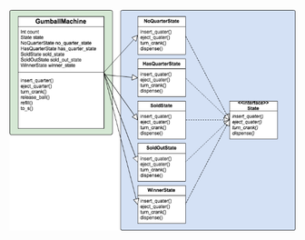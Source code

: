 ![strategy.png](https://github.com/rightgo09/perl-headfirst-designpattern/raw/master/state/state.png)
